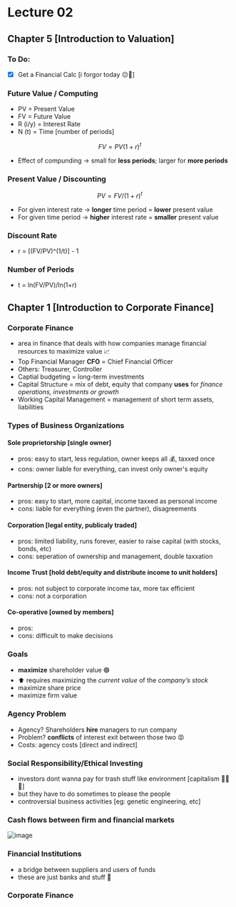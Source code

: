 
# Lecture 02

## Chapter 5 [Introduction to Valuation]

### To Do:
- [x] Get a Financial Calc [i forgor today 😔🥀]

### Future Value / Computing
- PV = Present Value
- FV = Future Value
- R (i/y) =  Interest Rate
- N (t) = Time [number of periods]
```math
FV = PV(1+r)^t
```
- Effect of compunding -> small for **less periods**; larger for **more periods**

### Present Value / Discounting
```math
PV = FV/(1+r)^t
```
- For given interest rate -> **longer** time period = **lower** present value
- For given time period -> **higher** interest rate = **smaller** present value

### Discount Rate
- r = [(FV/PV)^(1/t)] - 1

### Number of Periods
- t = ln(FV/PV)/ln(1+r)

## Chapter 1 [Introduction to Corporate Finance]

### Corporate Finance
- area in finance that deals with how companies manage financial resources to maximize value 📈
- Top Financial Manager **CFO** = Chief Financial Officer
- Others: Treasurer, Controller
- Captial budgeting = long-term investments
- Capital Structure = mix of debt, equity that company **uses** for *finance operations, investments or growth*
- Working Capital Management = management of short term assets, liabilities

### Types of Business Organizations
#### Sole proprietorship [single owner]
- pros: easy to start, less regulation, owner keeps all 💰, taxxed once
- cons: owner liable for everything, can invest only owner's equity
  
#### Partnership [2 or more owners]
- pros: easy to start, more capital, income taxxed as personal income 
- cons: liable for everything (even the partner), disagreements

#### Corporation [legal entity, publicaly traded]
- pros: limited liability, runs forever, easier to raise capital (with stocks, bonds, etc)
- cons: seperation of ownership and management, double taxxation

#### Income Trust [hold debt/equity and distribute income to unit holders]
- pros: not subject to corporate income tax, more tax efficient
- cons: not a corporation

#### Co-operative [owned by members]
- pros: <didnt get it>
- cons: difficult to make decisions

### Goals
- **maximize** shareholder value 🟢
- ⬆️ requires maximizing the *current value* of the *company’s stock*
- maximize share price
- maximize firm value

### Agency Problem
- Agency? Shareholders **hire** managers to run company
- Problem? **conflicts** of interest exit between those two 😡
- Costs: agency costs [direct and indirect]

### Social Responsibility/Ethical Investing
- investors dont wanna pay for trash stuff like environment [capitalism 🦅🦅🦅]
- but they have to do sometimes to please the people
- controversial business activities [eg: genetic engineering, etc]

### Cash flows between firm and financial markets

![image](https://github.com/user-attachments/assets/1c5b7e1f-3445-4211-989d-fffe8aaa626b)

### Financial Institutions
- a bridge between suppliers and users of funds
- these are just banks and stuff 🥀





















### Corporate Finance


